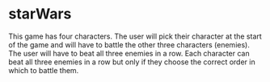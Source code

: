 # starWars

This game has four characters. The user will pick their character at the start of the game and will have to battle the other three characters (enemies). The user will have to beat all three enemies in a row. Each character can beat all three enemies in a row but only if they choose the correct order in which to battle them.
